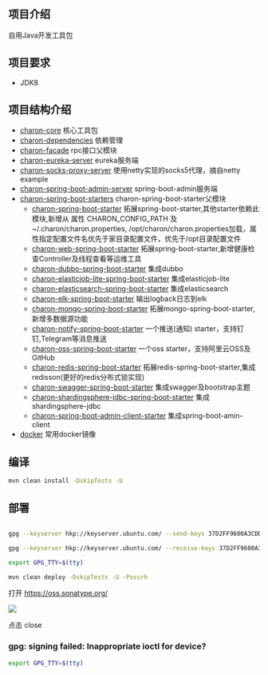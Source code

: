 ## 项目介绍

自用Java开发工具包

## 项目要求

- JDK8

## 项目结构介绍

- [charon-core](./charon-core) 核心工具包
- [charon-dependencies](./charon-charon-dependencies) 依赖管理
- [charon-facade](./charon-facade)  rpc接口父模块
- [charon-eureka-server](./charon-eureka-server) eureka服务端
- [charon-socks-proxy-server](./charon-socks-proxy-server)  使用netty实现的socks5代理，摘自netty example
- [charon-spring-boot-admin-server](./charon-spring-boot-admin-server) spring-boot-admin服务端
- [charon-spring-boot-starters](./charon-spring-boot-starters)  charon-spring-boot-starter父模块
    - [charon-spring-boot-starter](./charon-spring-boot-starters/charon-spring-boot-starter)
      拓展spring-boot-starter,其他starter依赖此模块,新增从 属性 CHARON_CONFIG_PATH 及 ~/.charon/charon.properties,
      /opt/charon/charon.properties加载，属性指定配置文件名优先于家目录配置文件，优先于/opt目录配置文件
    - [charon-web-spring-boot-starter](./charon-spring-boot-starters/charon-web-spring-boot-starter)
      拓展spring-boot-starter,新增健康检查Controller及线程查看等运维工具
    - [charon-dubbo-spring-boot-starter](./charon-spring-boot-starters/charon-dubbo-spring-boot-starter) 集成dubbo
    - [charon-elasticjob-lite-spring-boot-starter](./charon-spring-boot-starters/charon-elasticjob-lite-spring-boot-starter)
      集成elasticjob-lite
    - [charon-elasticsearch-spring-boot-starter](./charon-spring-boot-starters/charon-elasticsearch-spring-boot-starter)
      集成elasticsearch
    - [charon-elk-spring-boot-starter](./charon-spring-boot-starters/charon-elk-spring-boot-starter) 输出logback日志到elk
    - [charon-mongo-spring-boot-starter](./charon-spring-boot-starters/charon-mongo-spring-boot-starter)
      拓展mongo-spring-boot-starter,新增多数据源功能
    - [charon-notify-spring-boot-starter](./charon-spring-boot-starters/charon-notify-spring-boot-starter) 一个推送(通知)
      starter，支持钉钉,Telegram等消息推送
    - [charon-oss-spring-boot-starter](./charon-spring-boot-starters/charon-oss-spring-boot-starter) 一个oss
      starter，支持阿里云OSS及GitHub
    - [charon-redis-spring-boot-starter](./charon-spring-boot-starters/charon-redis-spring-boot-starter)
      拓展redis-spring-boot-starter,集成redisson(更好的redis分布式锁实现)
    - [charon-swagger-spring-boot-starter](./charon-spring-boot-starters/charon-swagger-spring-boot-starter)
      集成swagger及bootstrap主题
    - [charon-shardingsphere-jdbc-spring-boot-starter](./charon-spring-boot-starters/charon-shardingsphere-jdbc-spring-boot-starter)
      集成shardingsphere-jdbc
    - [charon-spring-boot-admin-client-starter](./charon-spring-boot-starters/charon-spring-boot-admin-client-starter)
      集成spring-boot-amin-client
- [docker](./docker) 常用docker镜像

## 编译

```bash
mvn clean install -DskipTests -U
```

## 部署

```bash

gpg --keyserver hkp://keyserver.ubuntu.com/ --send-keys 37D2FF9600A3CDD5482C4A1A368EBC0194F0DE96

gpg --keyserver hkp://keyserver.ubuntu.com/ --receive-keys 37D2FF9600A3CDD5482C4A1A368EBC0194F0DE96

export GPG_TTY=$(tty)

mvn clean deploy -DskipTests -U -Possrh
```

打开 https://oss.sonatype.org/

![](https://harvies-oss.oss-cn-hangzhou.aliyuncs.com/2021/07/08/20215408225400005-image.png)

点击 close

### gpg: signing failed: Inappropriate ioctl for device?

```bash
export GPG_TTY=$(tty)
```
